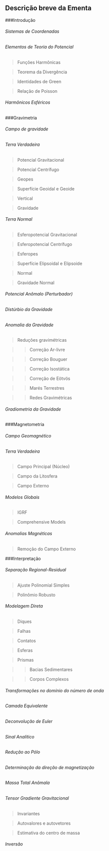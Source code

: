 ## Descrição breve da Ementa

###Introdução

###### Sistemas de Coordenadas

###### Elementos de Teoria do Potencial

> Funções Harmônicas

> Teorema da Divergência

> Identidades de Green

> Relação de Poisson

###### Harmônicos Esféricos

###Gravimetria

###### Campo de gravidade

###### Terra Verdadeira

> Potencial Gravitacional

> Potencial Centrífugo

> Geopes

> Superfície Geoidal e Geoide

> Vertical

> Gravidade

###### Terra Normal

> Esferopotencial Gravitacional

> Esferopotencial Centrífugo

> Esferopes

> Superfície Elipsoidal e Elipsoide

> Normal

> Gravidade Normal

###### Potencial Anômalo (Perturbador)

###### Distúrbio da Gravidade

###### Anomalia da Gravidade

> Reduções gravimétricas

>> Correção Ar-livre

>> Correção Bouguer

>> Correção Isostática

>> Correção de Eötvös

>> Marés Terrestres

>> Redes Gravimétricas

###### Gradiometria da Gravidade

###Magnetometria

###### Campo Geomagnético

###### Terra Verdadeira

> Campo Principal (Núcleo)

> Campo da Litosfera

> Campo Externo

###### Modelos Globais

> IGRF

> Comprehensive Models

###### Anomalias Magnéticas

> Remoção do Campo Externo

###Interpretação

###### Separação Regional-Residual

> Ajuste Polinomial Simples

> Polinômio Robusto

###### Modelagem Direta

> Diques

> Falhas

> Contatos

> Esferas

> Prismas

>> Bacias Sedimentares

>> Corpos Complexos

###### Transformações no domínio do número de onda

###### Camada Equivalente

###### Deconvolução de Euler

###### Sinal Analítico

###### Redução ao Pólo

###### Determinação da direção de magnetização

###### Massa Total Anômala

###### Tensor Gradiente Gravitacional

> Invariantes

> Autovalores e autovetores

> Estimativa do centro de massa

###### Inversão
